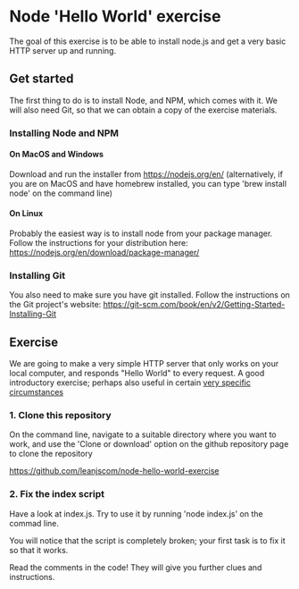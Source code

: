 # Node 'Hello World' exercise
The goal of this exercise is to be able to install node.js and get a very basic HTTP server up and running.

## Get started
The first thing to do is to install Node, and NPM, which comes with it.  We will also need Git, so that we can obtain a copy of the exercise materials.

### Installing Node and NPM

#### On MacOS and Windows
Download and run the installer from https://nodejs.org/en/
(alternatively, if you are on MacOS and have homebrew installed, you can type 'brew install node' on the command line)

#### On Linux
Probably the easiest way is to install node from your package manager.  Follow the instructions for your distribution here: https://nodejs.org/en/download/package-manager/

### Installing Git
You also need to make sure you have git installed.  Follow the instructions on the Git project's website:
https://git-scm.com/book/en/v2/Getting-Started-Installing-Git

## Exercise
We are going to make a very simple HTTP server that only works on your local computer, and responds "Hello World" to every request.  A good introductory exercise; perhaps also useful in certain [very specific circumstances](http://hasthelargehadroncolliderdestroyedtheworldyet.com/)

### 1.  Clone this repository
On the command line, navigate to a suitable directory where you want to work, and use the 'Clone or download' option on the github repository page to clone the repository

https://github.com/leanjscom/node-hello-world-exercise

### 2.  Fix the index script
Have a look at index.js.  Try to use it by running 'node index.js' on the commad line.

You will notice that the script is completely broken; your first task is to fix it so that it works.

Read the comments in the code!  They will give you further clues and instructions.

